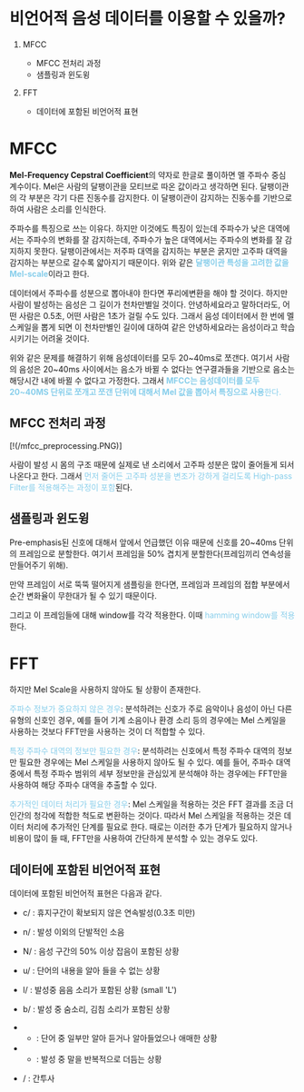 # 비언어적 음성 데이터를 이용할 수 있을까?

1. MFCC
   - MFCC 전처리 과정
   - 샘플링과 윈도윙

2. FFT
   - 데이터에 포함된 비언어적 표현

# MFCC

**Mel-Frequency Cepstral Coefficient**의 약자로 한글로 풀이하면 멜 주파수 중심 계수이다. Mel은 사람의 달팽이관을 모티브로 따온 값이라고 생각하면 된다. 달팽이관의 각 부분은 각기 다른 진동수를 감지한다. 이 달팽이관이 감지하는 진동수를 기반으로 하여 사람은 소리를 인식한다.

주파수를 특징으로 쓰는 이유다. 하지만 이것에도 특징이 있는데 주파수가 낮은 대역에서는 주파수의 변화를 잘 감지하는데, 주파수가 높은 대역에서는 주파수의 변화를 잘 감지하지 못한다. 달팽이관에서는 저주파 대역을 감지하는 부분은 굵지만 고주파 대역을 감지하는 부분으로 갈수록 얇아지기 때문이다. 위와 같은 <span style="color:skyblue">**달팽이관 특성을 고려한 값을 Mel-scale**</span>이라고 한다.

데이터에서 주파수를 성분으로 뽑아내야 한다면 푸리에변환을 해야 할 것이다. 하지만 사람이 발성하는 음성은 그 길이가 천차만별일 것이다. 안녕하세요라고 말하더라도, 어떤 사람은 0.5초, 어떤 사람은 1초가 걸릴 수도 있다. 그래서 음성 데이터에서 한 번에 멜 스케일을 뽑게 되면 이 천차만별인 길이에 대하여 같은 안녕하세요라는 음성이라고 학습시키기는 어려울 것이다.

위와 같은 문제를 해결하기 위해 음성데이터를 모두 20~40ms로 쪼갠다. 여기서 사람의 음성은 20~40ms 사이에서는 음소가 바뀔 수 없다는 연구결과들을 기반으로 음소는 해당시간 내에 바뀔 수 없다고 가정한다. 그래서 <span style="color:skyblue">**MFCC는 음성데이터를 모두 20~40MS 단위로 쪼개고 쪼갠 단위에 대해서 Mel 값을 뽑아서 특징으로 사용**<span>한다.

## MFCC 전처리 과정

[!(/mfcc_preprocessing.PNG)]

사람이 발성 시 몸의 구조 때문에 실제로 낸 소리에서 고주파 성분은 많이 줄어들게 되서 나온다고 한다. 그래서 <span style="color:skyblue">먼저 줄어든 고주파 성분을 변조가 강하게 걸리도록 High-pass Filter를 적용해주는 과정이 포함</span>된다.

## 샘플링과 윈도윙

Pre-emphasis된 신호에 대해서 앞에서 언급했던 이유 때문에 신호를 20~40ms 단위의 프레임으로 분할한다. 여기서 프레임을 50% 겹치게 분할한다(프레임끼리 연속성을 만들어주기 위해).

만약 프레임이 서로 뚝뚝 떨어지게 샘플링을 한다면, 프레임과 프레임의 접합 부분에서 순간 변화율이 무한대가 될 수 있기 때문이다.

그리고 이 프레임들에 대해 window를 각각 적용한다. 이때 <span style="color:skyblue">hamming window를 적용</span>한다.

# FFT

하지만 Mel Scale을 사용하지 않아도 될 상황이 존재한다.

<span style="color:skyblue">주파수 정보가 중요하지 않은 경우</span>: 분석하려는 신호가 주로 음악이나 음성이 아닌 다른 유형의 신호인 경우, 예를 들어 기계 소음이나 환경 소리 등의 경우에는 Mel 스케일을 사용하는 것보다 FFT만을 사용하는 것이 더 적합할 수 있다.

<span style="color:skyblue">특정 주파수 대역의 정보만 필요한 경우</span>: 분석하려는 신호에서 특정 주파수 대역의 정보만 필요한 경우에는 Mel 스케일을 사용하지 않아도 될 수 있다. 예를 들어, 주파수 대역 중에서 특정 주파수 범위의 세부 정보만을 관심있게 분석해야 하는 경우에는 FFT만을 사용하여 해당 주파수 대역을 추출할 수 있다.

<span style="color:skyblue">추가적인 데이터 처리가 필요한 경우</span>: Mel 스케일을 적용하는 것은 FFT 결과를 조금 더 인간의 청각에 적합한 척도로 변환하는 것이다. 따라서 Mel 스케일을 적용하는 것은 데이터 처리에 추가적인 단계를 필요로 한다. 때로는 이러한 추가 단계가 필요하지 않거나 비용이 많이 들 때, FFT만을 사용하여 간단하게 분석할 수 있는 경우도 있다.

## 데이터에 포함된 비언어적 표현

데이터에 포함된 비언어적 표현은 다음과 같다.

- c/ : 휴지구간이 확보되지 않은 연속발성(0.3초 미만) 

- n/ : 발성 이외의 단발적인 소음 

- N/ : 음성 구간의 50% 이상 잡음이 포함된 상황 

- u/ : 단어의 내용을 알아 들을 수 없는 상황

-  l/ : 발성중 음음 소리가 포함된 상황 (small 'L')

- b/ : 발성 중 숨소리, 김침 소리가 포함된 상황

- * : 단어 중 일부만 알아 듣거나 알아들었으나 애매한 상황

- + : 발성 중 말을 반복적으로 더듬는 상황

- / : 간투사